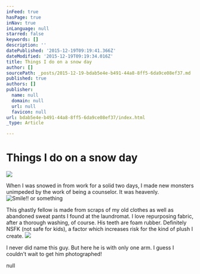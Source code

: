 ```yaml
---
inFeed: true
hasPage: true
inNav: true
inLanguage: null
starred: false
keywords: []
description: ''
datePublished: '2015-12-19T09:19:41.366Z'
dateModified: '2015-12-19T09:19:34.016Z'
title: Things I do on a snow day
author: []
sourcePath: _posts/2015-12-19-bdab5e4e-b491-44a8-8ff5-6da9ce08ef37.md
published: true
authors: []
publisher:
  name: null
  domain: null
  url: null
  favicon: null
url: bdab5e4e-b491-44a8-8ff5-6da9ce08ef37/index.html
_type: Article

---
```

# Things I do on a snow day
![](https://s3-us-west-2.amazonaws.com/the-grid-img/p/6551118db349466720f5061937e8b512619defd7.jpg)

When I was snowed in from work for a solid two days, I made new monsters unimpeded by the work of being a counselor. It was heavenly. ![Smile!! or something](https://s3-us-west-2.amazonaws.com/the-grid-img/p/ebc0bd0155445f5a925d02c41629460c936f64d3.jpg)

This ghastly fellow is made from scraps of my old clothes as well as abandoned sweat pants I found at the laundromat. I love repurposing fabric, after a thorough washing, of course. His teeth are foam rubber. Definitely NSFK (not safe for kids), a factor which increases risk for the kind of plush I create. ![](https://s3-us-west-2.amazonaws.com/the-grid-img/p/7bb50936d69959786551baeec7fe6a2c22d6b1b5.jpg)

I never did name this guy. But here he is with only one arm. I guess I couldn't wait to get him photographed!

null